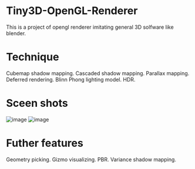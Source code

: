 # Tiny3D-OpenGL-Renderer
This is a project of opengl renderer imitating general 3D solfware like blender.
# Technique
Cubemap shadow mapping.
Cascaded shadow mapping.
Parallax mapping.
Deferred rendering.
Blinn Phong lighting model.
HDR.
# Sceen shots
![image](https://github.com/crystalline02/Tiny3D-OpenGL-Renderer/assets/45896894/e54ed696-bffc-40e8-b8b3-49dc0012001b)
![image](https://github.com/crystalline02/Tiny3D-OpenGL-Renderer/assets/45896894/efa441a1-2fc5-42c9-82a1-ecd89721309a)
# Futher features
Geometry picking.
Gizmo visualizing.
PBR.
Variance shadow mapping.
